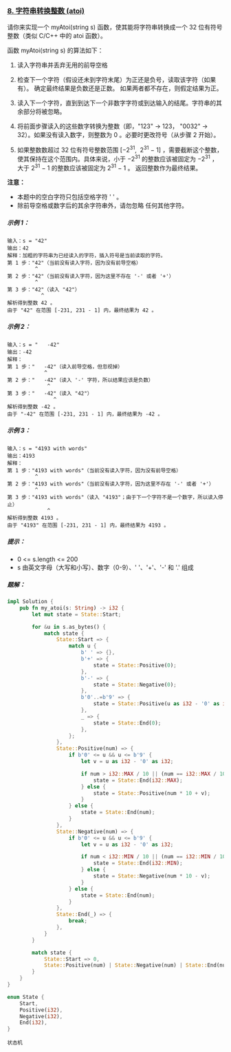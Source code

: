 ### [8. 字符串转换整数 (atoi)](https://leetcode.cn/problems/string-to-integer-atoi/)

请你来实现一个 myAtoi(string s) 函数，使其能将字符串转换成一个 32 位有符号整数（类似 C/C++ 中的 atoi 函数）。

函数 myAtoi(string s) 的算法如下：

1. 读入字符串并丢弃无用的前导空格

2. 检查下一个字符（假设还未到字符末尾）为正还是负号，读取该字符（如果有）。 确定最终结果是负数还是正数。 如果两者都不存在，则假定结果为正。

3. 读入下一个字符，直到到达下一个非数字字符或到达输入的结尾。字符串的其余部分将被忽略。

4. 将前面步骤读入的这些数字转换为整数（即，"123" -> 123， "0032" -> 32）。如果没有读入数字，则整数为 0 。必要时更改符号（从步骤 2 开始）。

5. 如果整数数超过 32 位有符号整数范围 [−2<sup>31</sup>,  2<sup>31</sup> − 1] ，需要截断这个整数，使其保持在这个范围内。具体来说，小于 −2<sup>31</sup> 的整数应该被固定为 −2<sup>31</sup> ，大于 2<sup>31</sup> − 1 的整数应该被固定为 2<sup>31</sup> − 1 。
返回整数作为最终结果。

**注意：**

- 本题中的空白字符只包括空格字符 ' ' 。
- 除前导空格或数字后的其余字符串外，请勿忽略 任何其他字符。


##### 示例 1：
```
输入：s = "42"
输出：42
解释：加粗的字符串为已经读入的字符，插入符号是当前读取的字符。
第 1 步："42"（当前没有读入字符，因为没有前导空格）
         ^
第 2 步："42"（当前没有读入字符，因为这里不存在 '-' 或者 '+'）
         ^
第 3 步："42"（读入 "42"）
           ^
解析得到整数 42 。
由于 "42" 在范围 [-231, 231 - 1] 内，最终结果为 42 。
```

##### 示例 2：
```
输入：s = "   -42"
输出：-42
解释：
第 1 步："   -42"（读入前导空格，但忽视掉）
            ^
第 2 步："   -42"（读入 '-' 字符，所以结果应该是负数）
             ^
第 3 步："   -42"（读入 "42"）
               ^
解析得到整数 -42 。
由于 "-42" 在范围 [-231, 231 - 1] 内，最终结果为 -42 。
```

##### 示例 3：
```
输入：s = "4193 with words"
输出：4193
解释：
第 1 步："4193 with words"（当前没有读入字符，因为没有前导空格）
         ^
第 2 步："4193 with words"（当前没有读入字符，因为这里不存在 '-' 或者 '+'）
         ^
第 3 步："4193 with words"（读入 "4193"；由于下一个字符不是一个数字，所以读入停止）
             ^
解析得到整数 4193 。
由于 "4193" 在范围 [-231, 231 - 1] 内，最终结果为 4193 。
```

##### 提示：
- 0 <= s.length <= 200
- s 由英文字母（大写和小写）、数字（0-9）、' '、'+'、'-' 和 '.' 组成

##### 题解：
```rust
impl Solution {
    pub fn my_atoi(s: String) -> i32 {
        let mut state = State::Start;

        for &u in s.as_bytes() {
            match state {
                State::Start => {
                    match u {
                        b' ' => {},
                        b'+' => {
                            state = State::Positive(0);
                        },
                        b'-' => {
                            state = State::Negative(0);
                        },
                        b'0'..=b'9' => {
                            state = State::Positive(u as i32 - '0' as i32);
                        },
                        _ => {
                            state = State::End(0);
                        },
                    };
                },
                State::Positive(num) => {
                    if b'0' <= u && u <= b'9' {
                        let v = u as i32 - '0' as i32;

                        if num > i32::MAX / 10 || (num == i32::MAX / 10 && v > 7)  {
                            state = State::End(i32::MAX);
                        } else {
                            state = State::Positive(num * 10 + v);
                        }
                    } else {
                        state = State::End(num);
                    }
                },
                State::Negative(num) => {
                    if b'0' <= u && u <= b'9' {
                        let v = u as i32 - '0' as i32;

                        if num < i32::MIN / 10 || (num == i32::MIN / 10 && v > 7)  {
                            state = State::End(i32::MIN);
                        } else {
                            state = State::Negative(num * 10 - v);
                        }
                    } else {
                        state = State::End(num);
                    }
                },
                State::End(_) => {
                    break;
                },
            }
        }

        match state {
            State::Start => 0,
            State::Positive(num) | State::Negative(num) | State::End(num) => num,
        }
    }
}

enum State {
    Start,
    Positive(i32),
    Negative(i32),
    End(i32),
}
```

`状态机`
